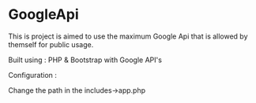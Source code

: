 # GoogleApi

This is project is aimed to use the maximum Google Api that is allowed by themself for public usage.


Built using : PHP & Bootstrap with Google API's


Configuration : 

Change the path in the includes->app.php
